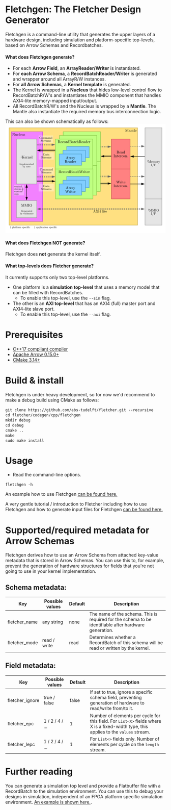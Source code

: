 # Fletchgen: The Fletcher Design Generator
Fletchgen is a command-line utility that generates the upper layers of a hardware design, including simulation and
platform-specific top-levels, based on Arrow Schemas and Recordbatches.

#### What does Fletchgen generate?

* For each **Arrow Field**, an **ArrayReader/Writer** is instantiated.
* For **each Arrow Schema**, a **RecordBatchReader/Writer** is generated and wrapper around all ArrayR/W instances.
* For **all Arrow Schemas**, a **Kernel template** is generated.
* The Kernel is wrapped in a **Nucleus** that hides low-level control flow to RecordBatchR/W's and instantiates the
  MMIO component that handles AXI4-lite memory-mapped input/output.
* All RecordBatchR/W's and the Nucleus is wrapped by a **Mantle**. The Mantle also instantiate the required
  memory bus interconnection logic.

This can also be shown schematically as follows:
![Fletchgen output, schematically](./fletchgen.svg)

#### What does Fletchgen NOT generate?

Fletchgen does **not** generate the kernel itself. 

#### What top-levels does Fletcher generate?
It currently supports only two top-level platforms.

* One platform is a **simulation top-level** that uses a memory model that can be filled with RecordBatches. 
  * To enable this top-level, use the `--sim` flag.
* The other is an **AXI top-level** that has an AXI4 (full) master port and AXI4-lite slave port.
  * To enable this top-level, use the `--axi` flag.

# Prerequisites
* [C++17 compliant compiler](https://clang.llvm.org/)
* [Apache Arrow 0.15.0+](https://github.com/apache/arrow)
* [CMake 3.14+](https://cmake.org/)

# Build & install
Fletchgen is under heavy development, so for now we'd recommend to make a debug build using CMake as follows:
```console
git clone https://github.com/abs-tudelft/fletcher.git --recursive
cd fletcher/codegen/cpp/fletchgen
mkdir debug
cd debug
cmake ..
make
sudo make install
```

# Usage

* Read the command-line options.
```console
fletchgen -h
```

An example how to use Fletchgen [can be found here.](../../test/stringread/README.md)

A very gentle tutorial / introduction to Fletcher including how to use Fletchgen and how to generate input files for
Fletchgen [can be found here.](../../../examples/sum/README.md)

# Supported/required metadata for Arrow Schemas
Fletchgen derives how to use an Arrow Schema from attached key-value metadata that is stored in Arrow Schemas.
You can use this to, for example, prevent the generation of hardware structures for fields that you're not going
to use in your kernel implementation.

## Schema metadata:

| Key                    | Possible values     | Default | Description                                                |
|------------------------|---------------------|---------|------------------------------------------------------------|
| fletcher_name          | any string          | none    | The name of the schema. This is required for the schema to be identifiable after hardware generation.  |
| fletcher_mode          | read / write        | read    | Determines whether a RecordBatch of this schema will be read or written by the kernel. |

## Field metadata:

| Key                    | Possible values | Default | Description                                  |
|------------------------|-----------------|---------|----------------------------------------------|
| fletcher_ignore        | true / false    | false   | If set to true, ignore a specific schema field, preventing generation of hardware to read/write from/to it. |
| fletcher_epc           | 1 / 2 / 4 / ... | 1       | Number of elements per cycle for this field. For `List<X>` fields where X is a fixed-width type, this applies to the `values` stream. |
| fletcher_lepc          | 1 / 2 / 4 / ... | 1       | For `List<>` fields only. Number of elements per cycle on the `length` stream. |

# Further reading

You can generate a simulation top level and provide a Flatbuffer file with a RecordBatch to the simulation environment.
You can use this to debug your designs in simulation, independent of an FPGA platform specific simulation environment.
[An example is shown here.](../../test/stringread/README.md).
